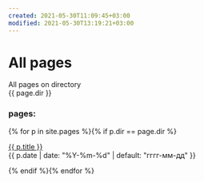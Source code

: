 ```yaml
---
created: 2021-05-30T11:09:45+03:00
modified: 2021-05-30T13:19:21+03:00
---
```


# All pages

All pages on directory  
{{ page.dir }}


### pages:
<div id="navigation">
{% for p in site.pages %}{% if p.dir == page.dir %}
<p><a href="{{ p.url }}">{{ p.title }}</a><br>
<time class="shaded">{{ p.date | date: "%Y-%m-%d" | default: "гггг-мм-дд" }}</time></p>
{% endif %}{% endfor %}
</div>
